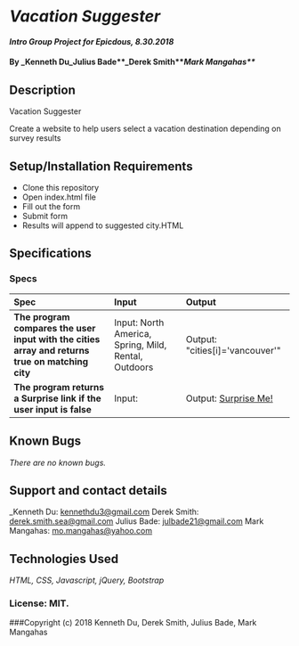 # _Vacation Suggester_

#### _Intro Group Project for Epicdous, 8.30.2018_

#### By _**Kenneth Du**_Julius Bade**_Derek Smith**_Mark Mangahas**_

## Description

Vacation Suggester

Create a website to help users select a vacation destination depending on survey results


## Setup/Installation Requirements

* Clone this repository
* Open index.html file
* Fill out the form
* Submit form
* Results will append to suggested city.HTML

## Specifications

### Specs
| Spec | Input | Output |
| :-------------     | :------------- | :------------- |
| **The program compares the user input with the cities array and returns true on matching city** |Input: North America, Spring, Mild, Rental, Outdoors | Output: "cities[i]='vancouver'" |
| **The program returns a Surprise link if the user input is false** | Input: | Output: <a href ='http://bfy.tw/JcJA' id="hideSurprise">Surprise Me!</a>|


## Known Bugs

_There are no known bugs._

## Support and contact details

_Kenneth Du: kennethdu3@gmail.com Derek Smith: derek.smith.sea@gmail.com Julius Bade: julbade21@gmail.com Mark Mangahas: mo.mangahas@yahoo.com

## Technologies Used

_HTML, CSS, Javascript, jQuery, Bootstrap_

### License: MIT.

###Copyright (c) 2018 Kenneth Du, Derek Smith, Julius Bade, Mark Mangahas
